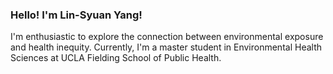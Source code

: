 ### Hello! I'm Lin-Syuan Yang!

I'm enthusiastic to explore the connection between environmental exposure and health inequity. Currently, I'm a master student in Environmental Health Sciences at UCLA Fielding School of Public Health. 
<!--
**lsyang99/lsyang99** is a ✨ _special_ ✨ repository because its `README.md` (this file) appears on your GitHub profile.

Here are some ideas to get you started:

- 🔭 I’m currently working on ...
- 🌱 I’m currently learning ...
- 👯 I’m looking to collaborate on ...
- 🤔 I’m looking for help with ...
- 💬 Ask me about ...
- 📫 How to reach me: ...
- 😄 Pronouns: ...
- ⚡ Fun fact: ...
-->
